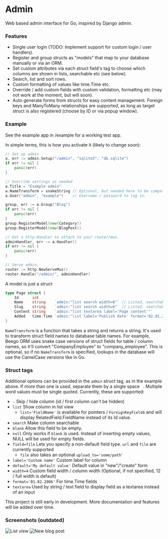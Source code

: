 Admin
=====

Web based admin interface for Go, inspired by Django admin.

### Features

-   Single user login (TODO: Implement support for custom login / user handlers).
-   Register and group structs as "models" that map to your database manually or via an ORM.
-   Set custom attributes via each struct field's tag to choose which columns are shown in lists, searchable etc (see below).
-   Search, list and sort rows.
-   Custom formatting of values like time.Time etc.
-   Override / add custom fields with custom validation, formatting etc (may not work at the moment, but will soon).
-   Auto generate forms from structs for easy content management. Foreign keys and ManyToMany relationships are supported, as long as target struct is also registered (choose by ID or via popup window).

### Example

See the example app in /example for a working test app.

In simple terms, this is how you activate it (likely to change soon):

```go
// Set up admin
a, err := admin.Setup("/admin", "sqlite3", "db.sqlite")
if err != nil {
	panic(err)
}

// Override settings as needed
a.Title = "Example admin"
a.NameTransform = snakeString // Optional, but needed here to be compatible with Beego ORM
a.User("admin", "example")    // Username / password to log in.

group, err := a.Group("Blog")
if err != nil {
	panic(err)
}
group.RegisterModel(new(Category))
group.RegisterModel(new(BlogPost))

// Get a http.Handler to attach to your router/mux.
adminHandler, err := a.Handler()
if err != nil {
	panic(err)
}

// Serve admin.
router := http.NewServeMux()
router.Handle("/admin/", adminHandler)
```

A model is just a struct

```go
type Page struct {
	Id      int
	Name    string    `admin:"list search width=6"` // Listed, searchable and half width (12 columns is full width)
	Slug    string    `admin:"list search width=6"` // Listed, searchable and half width (displayed to the right of Name in edit form)
	Content string    `admin:"list textarea label='Page content'"`
	Added   time.Time `admin:"list label='Publish date' format='02.01.2006'"`
}
```

`NameTransform` is a function that takes a string and returns a string. It's used to transform struct field names to database table names. For example, Beego ORM uses snake case versions of struct fields for table / column names, so it'll convert "CompanyEmployee" to "company_employee". This is optional, so if no `NameTransform` is specified, lookups in the database will use the CamelCase versions like in Go.

### Struct tags

Additional options can be provided in the `admin` struct tag, as in the example above. If more than one is used, separate them by a single space ` `. Multiple word values must be single quoted. Currently, these are supported:

-   `-` Skip / hide column (id / first column can't be hidden)
-   `list` Show column in list view
    -   `list='FieldName'` is available for pointers / `ForeignKeyField`s and will display RelatedField.FieldName instead of its Id value.
-   `search` Make column searchable
-   `blank` Allow this field to be empty.
-   `null` Only works if `blank` is used. Instead of inserting empty values, NULL will be used for empty fields.
-   `field=file` Lets you specify a non-default field type. `url` and `file` are currently supported
    -   `file` also takes an optional `upload_to='some/path'`
-   `label='Custom name'` Custom label for column
-   `default='My default value'` Default value in "new"/"create" form
-   `width=4` Custom field width / column width (Optional, if not specified, 12 / full width is default)
-   `format='01.02.2006'` For time.Time fields
-   `textarea` Used by string / text field to display field as a textarea instead of an input

This project is still early in development. More documentation and features will be added over time.

### Screenshots (outdated)

![List view](/../master/screenshots/list.png?raw=true "List view")
![New blog post](/../master/screenshots/new.png?raw=true "New blog post")